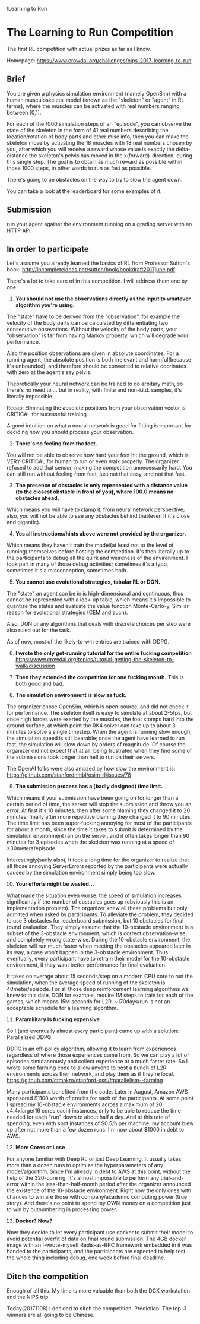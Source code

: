 !Learning to Run

# The Learning to Run Competition

The first RL competition with actual prizes as far as I know.

Homepage: <https://www.crowdai.org/challenges/nips-2017-learning-to-run>

## Brief

You are given a physics simulation environment (namely OpenSim) with a human musculoskeletal model (known as the "skeleton" or "agent" in RL terms), where the muscles can be activated with real numbers ranging between [0,1].

For each of the 1000 simulation steps of an "episode", you can observe the state of the skeleton in the form of 41 real numbers describing the location/rotation of body parts and other misc info, then you can make the skeleton move by activating the 18 muscles with 18 real numbers chosen by you, after which you will receive a reward whose value is exactly the delta-distance the skeleton's pelvis has moved in the x(forward)-direction, during this single step. The goal is to obtain as much reward as possible within those 1000 steps, in other words to run as fast as possible.

There's going to be obstacles on the way to try to slow the agent down.

You can take a look at the leaderboard for some examples of it.

## Submission

run your agent against the environment running on a grading server with an HTTP API.

## In order to participate

Let's assume you already learned the basics of RL from Professor Sutton's book: <http://incompleteideas.net/sutton/book/bookdraft2017june.pdf>

There's a lot to take care of in this competition. I will address them one by one.

1. **You should not use the observations directly as the input to whatever algorithm you're using.**

  The "state" have to be derived from the "observation", for example the velocity of the body parts can be calculated by differentiating two consecutive obsevations. Without the velocity of the body parts, your "observation" is far from having Markov property, which will degrade your performance.

  Also the position observations are given in absolute coordinates. For a running agent, the absolute position is both irrelevant and harmful(because it's unbounded), and therefore should be converted to relative coorinates with zero at the agent's say pelvis.

  Theoretically your neural network can be trained to do arbitary math, so there's no need to ... but in reality, with finite and non-i.i.d. samples, it's literally impossible.

  Recap: Eliminating the absolute positions from your observation vector is CRITICAL for sucesseful training.

  A good intuition on what a neural network is good for fitting is important for deciding how you should process your observation.

2. **There's no feeling from the feet.**

  You will not be able to observe how hard your feet hit the ground, which is VERY CRITICAL for human to run or even walk properly. The organizer refused to add that sensor, making the competition unnecessarily hard. You can still run without feeling from feet, just not that easy, and not that fast.

3. **The presence of obstacles is only represented with a distance value (to the closest obstacle in front of you), where 100.0 means no obstacles ahead.**

  Which means you will have to clamp it, from neural network perspective; also, you will not be able to see any obstacles behind that(even if it's close and gigantic).

4. **Yes all instructions/hints above were not provided by the organizer.**

  Which means they haven't train the model(at least not to the level of running) themselves before hosting the competition. It's then literally up to the participants to debug all the quirk and weirdness of the environment. I took part in many of those debug activities; sometimes it's a typo, sometimes it's a misconception, sometimes both.

5. **You cannot use evolutional strategies, tabular RL or DQN.**

  The "state" an agent can be in is high-dimensional and continuous, thus cannot be represented with a look-up table, which means it's impossible to quantize the states and evaluate the value function Monte-Carlo-y. Similar reason for evolutional strategies (CEM and such).

  Also, DQN or any algorithms that deals with discrete choices per step were also ruled out for the task.

  As of now, most of the likely-to-win entries are trained with DDPG.

6. **I wrote the only get-running tutorial for the entire fucking competition** <https://www.crowdai.org/topics/tutorial-getting-the-skeleton-to-walk/discussion>

7. **Then they extended the competition for one fucking month.** This is both good and bad.

8. **The simulation environment is slow as fuck.**

  The organizer chose OpenSim, which is open-source, and did not check it for performance. The skeleton itself is easy to simulate at about 2-5fps, but once high forces were exerted by the muscles, the foot stomps hard into the ground surface, at which point the RK4 solver can take up to about 3 minutes to solve a single timestep. When the agent is running slow enough, the simulation speed is still bearable; once the agent have learned to run fast, the simulation will slow down by orders of magnitude. Of course the organizer did not expect that at all, being frustrated when they find some of the submissions took longer than hell to run on their servers.

  The OpenAI folks were also amazed by how slow the environment is: <https://github.com/stanfordnmbl/osim-rl/issues/78>

9. **The submission process has a (badly designed) time limit.**

  Which means if your submission have been going on for longer than a certain period of time, the server will stop the submission and throw you an error. At first it's 10 minutes; then after some blaming they changed it to 20 minutes; finally after more repetitive blaming they changed it to 90 minutes. The time limit has been super-fucking annoying for most of the participants for about a month, since the time it takes to submit is determined by the simulation environment ran on the server, and it often takes longer than 90 minutes for 3 episodes when the skeleton was running at a speed of >30meters/episode.

  Interestingly(sadly also), it took a long time for the organizer to realize that all those annoying ServerErrors reported by the participants were actually caused by the simulation environment simply being too slow.

10. **Your efforts might be wasted...**

  What made the situation even worse: the speed of simulation increases significantly if the number of obstacles goes up (obviously this is an implementation problem). The organizer knew all these problems but only admitted when asked by participants. To alleviate the problem, they decided to use 3 obstacles for leaderboard submission, but 10 obstacles for final round evaluation. They simply assume that the 10-obstacle environment is a subset of the 3-obstacle environment, which is correct observation-wise, and completely wrong state-wise. During the 10-obstacle environment, the skeleton will run much faster when meeting the obstacles appeared later in its way, a case won't happen in the 3-obstacle environment. Thus eventually, every participant have to retrain their model for the 10-obstacle environment, if they want better performance for final evaluation.

  It takes on average about 15 seconds/step on a modern CPU core to run the simulation, when the average speed of running of the skeleton is 40meter/episode. For all those deep reinforcement learning algorithms we knew to this date, DQN for example, require 1M steps to train for each of the games, which means 15M seconds for L2R. ~170days/run is not an acceptable schedule for a learning algorithm.

11. **Paramilitary is fucking expensive**

  So I (and eventually almost every participant) came up with a solution: Parallelized DDPG.

  DDPG is an off-policy algorithm, allowing it to learn from experiences regardless of where those experiences came from. So we can play a lot of episodes simutaneously and collect experience at a much faster rate. So I wrote some farming code to allow anyone to host a bunch of L2R environments across their network, and play them as if they're local. <https://github.com/ctmakro/stanford-osrl/#parallelism--farming>

  Many participants benefited from the code. Later in August, Amazon AWS sponsored $1100 worth of credits for each of the participants. At some point I spread my 10-obstacle environments across a maximum of 20 c4.4xlarge(16 cores each) instances, only to be able to reduce the time needed for each "run" down to about half a day. And at this rate of spending, even with spot instances of $0.5/h per machine, my account blew up after not more than a few dozen runs. I'm now about $1000 in debt to AWS.

12. **More Cores or Lose**

  For anyone familiar with Deep RL or just Deep Learning, It usually takes more than a dozen runs to optimize the hyperparameters of any model/algorithm.
  Since I'm already in debt to AWS at this point, without the help of the 320-core rig, It's almost impossible to perform any trial-and-error within the less-than-half-month period after the organizer announced the existence of the 10-obstacle environment. Right now the only ones with chances to win are those with company/academic computing power (true story). And there's no point to spend my OWN money on a competition just to win by outnumbering in processing power.

13. **Docker? Now?**

  Now they decide to let every participant use docker to submit their model to avoid potential overfit of data on final round submission. The 4GB docker image with an I-wrote-myself Redis-as-RPC framework embedded in it was handed to the participants, and the participants are expected to help test the whole thing including debug, one week before final deadline.

## Ditch the competition

Enough of all this. My time is more valuable than both the DGX workstation and the NIPS trip.

Today(20171108) I decided to ditch the competition. Prediction: The top-3 winners are all going to be Chinese.
